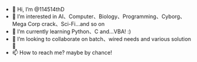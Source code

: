 - 👋 Hi, I’m @114514thD
- 👀 I’m interested in AI、Computer、Biology、Programming、Cyborg、Mega Corp crack、Sci-Fi...and so on
- 🌱 I’m currently learning Python、C and...VBA! :)
- 💞️ I’m looking to collaborate on batch、wired needs and various solution🤣
- 📫 How to reach me? maybe by chance!
